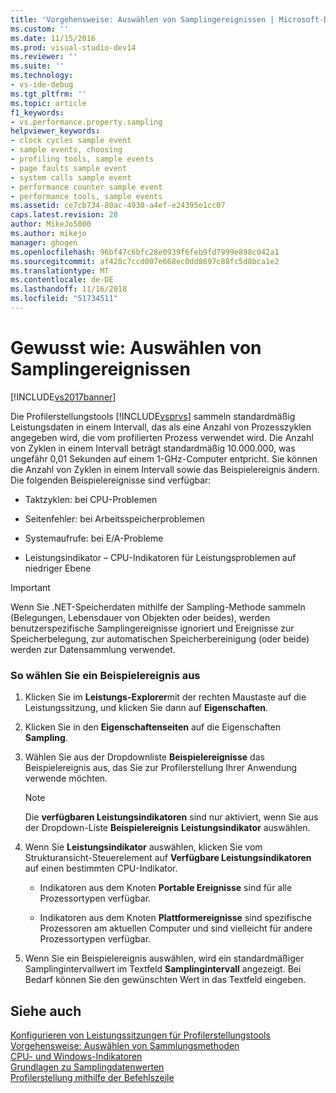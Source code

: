 ```yaml
---
title: 'Vorgehensweise: Auswählen von Samplingereignissen | Microsoft-Dokumentation'
ms.custom: ''
ms.date: 11/15/2016
ms.prod: visual-studio-dev14
ms.reviewer: ''
ms.suite: ''
ms.technology:
- vs-ide-debug
ms.tgt_pltfrm: ''
ms.topic: article
f1_keywords:
- vs.performance.property.sampling
helpviewer_keywords:
- clock cycles sample event
- sample events, choosing
- profiling tools, sample events
- page faults sample event
- system calls sample event
- performance counter sample event
- performance tools, sample events
ms.assetid: ce7cb734-80ac-4930-a4ef-e24395e1cc07
caps.latest.revision: 28
author: MikeJo5000
ms.author: mikejo
manager: ghogen
ms.openlocfilehash: 96bf47c6bfc28e0939f6feb9fd7999e898c042a1
ms.sourcegitcommit: af428c7ccd007e668ec0dd8697c88fc5d8bca1e2
ms.translationtype: MT
ms.contentlocale: de-DE
ms.lasthandoff: 11/16/2018
ms.locfileid: "51734511"
---
```

# <a name="how-to-choose-sampling-events"></a>Gewusst wie: Auswählen von Samplingereignissen
[!INCLUDE[vs2017banner](../includes/vs2017banner.md)]

Die Profilerstellungstools [!INCLUDE[vsprvs](../includes/vsprvs-md.md)] sammeln standardmäßig Leistungsdaten in einem Intervall, das als eine Anzahl von Prozesszyklen angegeben wird, die vom profilierten Prozess verwendet wird. Die Anzahl von Zyklen in einem Intervall beträgt standardmäßig 10.000.000, was ungefähr 0,01 Sekunden auf einem 1-GHz-Computer entpricht. Sie können die Anzahl von Zyklen in einem Intervall sowie das Beispielereignis ändern. Die folgenden Beispielereignisse sind verfügbar:  
  
-   Taktzyklen: bei CPU-Problemen  
  
-   Seitenfehler: bei Arbeitsspeicherproblemen  
  
-   Systemaufrufe: bei E/A-Probleme  
  
-   Leistungsindikator – CPU-Indikatoren für Leistungsproblemen auf niedriger Ebene  
  
> [!IMPORTANT]
>  Wenn Sie .NET-Speicherdaten mithilfe der Sampling-Methode sammeln (Belegungen, Lebensdauer von Objekten oder beides), werden benutzerspezifische Samplingereignisse ignoriert und Ereignisse zur Speicherbelegung, zur automatischen Speicherbereinigung (oder beide) werden zur Datensammlung verwendet.  
  
### <a name="to-select-a-sample-event"></a>So wählen Sie ein Beispielereignis aus  
  
1.  Klicken Sie im **Leistungs-Explorer**mit der rechten Maustaste auf die Leistungssitzung, und klicken Sie dann auf **Eigenschaften**.  
  
2.  Klicken Sie in den **Eigenschaftenseiten** auf die Eigenschaften **Sampling**.  
  
3.  Wählen Sie aus der Dropdownliste **Beispielereignisse** das Beispielereignis aus, das Sie zur Profilerstellung Ihrer Anwendung verwende möchten.  
  
    > [!NOTE]
    >  Die **verfügbaren Leistungsindikatoren** sind nur aktiviert, wenn Sie aus der Dropdown-Liste **Beispielereignis** **Leistungsindikator** auswählen.  
  
4.  Wenn Sie **Leistungsindikator** auswählen, klicken Sie vom Strukturansicht-Steuerelement auf **Verfügbare Leistungsindikatoren** auf einen bestimmten CPU-Indikator.  
  
    -   Indikatoren aus dem Knoten **Portable Ereignisse** sind für alle Prozessortypen verfügbar.  
  
    -   Indikatoren aus dem Knoten **Plattformereignisse** sind spezifische Prozessoren am aktuellen Computer und sind vielleicht für andere Prozessortypen verfügbar.  
  
5.  Wenn Sie ein Beispielereignis auswählen, wird ein standardmäßiger Samplingintervallwert im Textfeld **Samplingintervall** angezeigt. Bei Bedarf können Sie den gewünschten Wert in das Textfeld eingeben.  
  
## <a name="see-also"></a>Siehe auch  
 [Konfigurieren von Leistungssitzungen für Profilerstellungstools](../profiling/configuring-performance-sessions.md)   
 [Vorgehensweise: Auswählen von Sammlungsmethoden](../profiling/how-to-choose-collection-methods.md)   
 [CPU- und Windows-Indikatoren](../profiling/cpu-and-windows-counters.md)   
 [Grundlagen zu Samplingdatenwerten](../profiling/understanding-sampling-data-values.md)   
 [Profilerstellung mithilfe der Befehlszeile](../profiling/using-the-profiling-tools-from-the-command-line.md)



